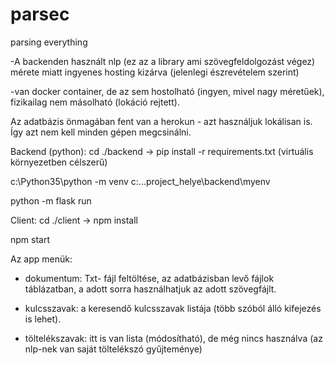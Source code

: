 # parsec
parsing everything

-A backenden használt nlp (ez az a library ami szövegfeldolgozást végez) mérete miatt ingyenes hosting kizárva (jelenlegi észrevételem szerint)

-van docker container, de az sem hostolható (ingyen, mivel nagy méretűek), fizikailag nem másolható (lokáció rejtett).

Az adatbázis önmagában fent van a herokun - azt használjuk lokálisan is. Így azt nem kell minden gépen megcsinálni.

Backend (python): cd ./backend -> pip install -r requirements.txt (virtuális környezetben célszerű)

c:\Python35\python -m venv c:\...project_helye\backend\myenv

  python -m flask run

Client: cd ./client -> npm install

  npm start

Az app menük: 
- dokumentum: Txt- fájl feltöltése, az adatbázisban levő fájlok táblázatban, a adott sorra használhatjuk az adott szövegfájlt.

- kulcsszavak: a keresendő kulcsszavak listája (több szóból álló kifejezés is lehet).

- töltelékszavak: itt is van lista (módosítható), de még nincs használva (az nlp-nek van saját töltelékszó gyűjteménye)
